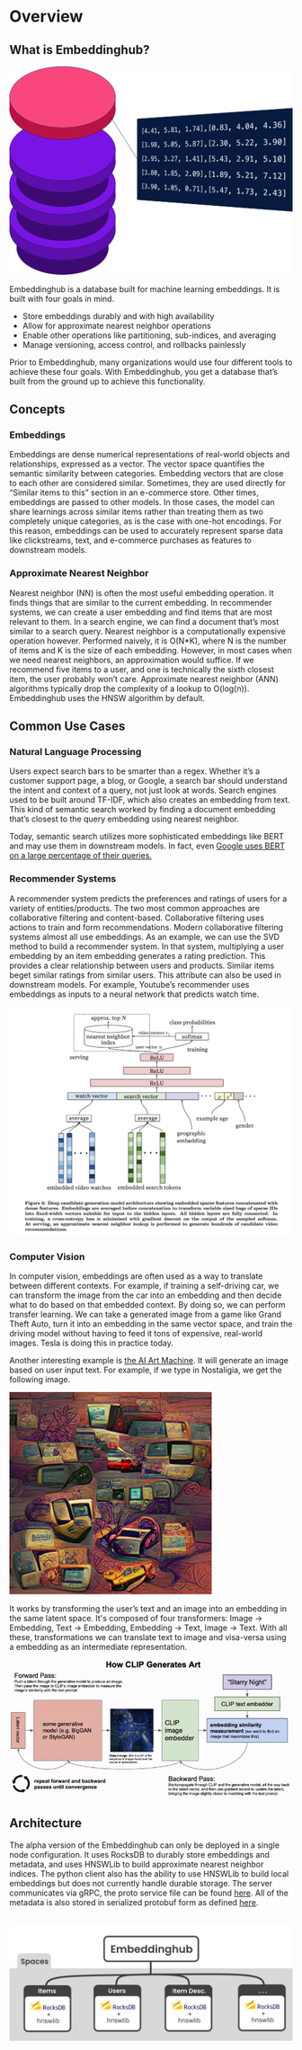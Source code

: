 # Overview

## What is Embeddinghub?

![Embeddinghub makes it easy to operationalize your embeddings](assets/embeddinghub.png)

Embeddinghub is a database built for machine learning embeddings. It is built with four goals in mind.

* Store embeddings durably and with high availability
* Allow for approximate nearest neighbor operations
* Enable other operations like partitioning, sub-indices, and averaging
* Manage versioning, access control, and rollbacks painlessly

Prior to Embeddinghub, many organizations would use four different tools to achieve these four goals. With Embeddinghub, you get a database that’s built from the ground up to achieve this functionality.

## Concepts

### Embeddings

Embeddings are dense numerical representations of real-world objects and relationships, expressed as a vector. The vector space quantifies the semantic similarity between categories. Embedding vectors that are close to each other are considered similar. Sometimes, they are used directly for “Similar items to this” section in an e-commerce store. Other times, embeddings are passed to other models. In those cases, the model can share learnings across similar items rather than treating them as two completely unique categories, as is the case with one-hot encodings. For this reason, embeddings can be used to accurately represent sparse data like clickstreams, text, and e-commerce purchases as features to downstream models.

### Approximate Nearest Neighbor

Nearest neighbor \(NN\) is often the most useful embedding operation. It finds things that are similar to the current embedding. In recommender systems, we can create a user embedding and find items that are most relevant to them. In a search engine, we can find a document that’s most similar to a search query. Nearest neighbor is a computationally expensive operation however. Performed naively, it is O\(N\*K\), where N is the number of items and K is the size of each embedding. However, in most cases when we need nearest neighbors, an approximation would suffice. If we recommend five items to a user, and one is technically the sixth closest item, the user probably won’t care. Approximate nearest neighbor \(ANN\) algorithms typically drop the complexity of a lookup to O\(log\(n\)\). Embeddinghub uses the HNSW algorithm by default.

## Common Use Cases

### Natural Language Processing

Users expect search bars to be smarter than a regex. Whether it’s a customer support page, a blog, or Google, a search bar should understand the intent and context of a query, not just look at words. Search engines used to be built around TF-IDF, which also creates an embedding from text. This kind of semantic search worked by finding a document embedding that’s closest to the query embedding using nearest neighbor.

Today, semantic search utilizes more sophisticated embeddings like BERT and may use them in downstream models. In fact, even [Google uses BERT on a large percentage of their queries.](https://searchengineland.com/google-bert-used-on-almost-every-english-query-342193/)

### Recommender Systems

A recommender system predicts the preferences and ratings of users for a variety of entities/products. The two most common approaches are collaborative filtering and content-based. Collaborative filtering uses actions to train and form recommendations. Modern collaborative filtering systems almost all use embeddings. As an example, we can use the SVD method to build a recommender system. In that system, multiplying a user embedding by an item embedding generates a rating prediction. This provides a clear relationship between users and products. Similar items beget similar ratings from similar users. This attribute can also be used in downstream models. For example, Youtube’s recommender uses embeddings as inputs to a neural network that predicts watch time.

![Youtube uses deep neural networks to generate embeddings for recommendations](assets/recommender_system_deep_neural_network_embeddings.png)

### Computer Vision

In computer vision, embeddings are often used as a way to translate between different contexts. For example, if training a self-driving car, we can transform the image from the car into an embedding and then decide what to do based on that embedded context. By doing so, we can perform transfer learning. We can take a generated image from a game like Grand Theft Auto, turn it into an embedding in the same vector space, and train the driving model without having to feed it tons of expensive, real-world images. Tesla is doing this in practice today.

Another interesting example is [the AI Art Machine](https://colab.research.google.com/drive/1n_xrgKDlGQcCF6O-eL3NOd_x4NSqAUjK#scrollTo=TnMw4FrN6JeB). It will generate an image based on user input text. For example, if we type in Nostaligia, we get the following image.

![An image generated from the term "Nostalgia"](assets/generated_art_machine_learning_embeddings.png)

It works by transforming the user’s text and an image into an embedding in the same latent space. It's composed of four transformers: Image -&gt; Embedding, Text -&gt; Embedding, Embedding -&gt; Text, Image -&gt; Text. With all these, transformations we can translate text to image and visa-versa using a embedding as an intermediate representation.

![The architecture to generate an image from text](assets/generated_art_machine_learning_embeddings_architecture.png)

## Architecture

The alpha version of the Embeddinghub can only be deployed in a single node configuration. It uses RocksDB to durably store embeddings and metadata, and uses HNSWLib to build approximate nearest neighbor indices. The python client also has the ability to use HNSWLib to build local embeddings but does not currently handle durable storage. The server communicates via gRPC, the proto service file can be found [here](https://github.com/featureform/featureform/blob/main/embeddinghub/embeddingstore/embedding_store.proto). All of the metadata is also stored in serialized protobuf form as defined [here](https://github.com/featureform/featureform/blob/main/embeddinghub/embeddingstore/embedding_store_meta.proto).

<br />

<img src="assets/embeddinghub_architecture.png" alt="drawing" style="width:40em"/>

<br />
